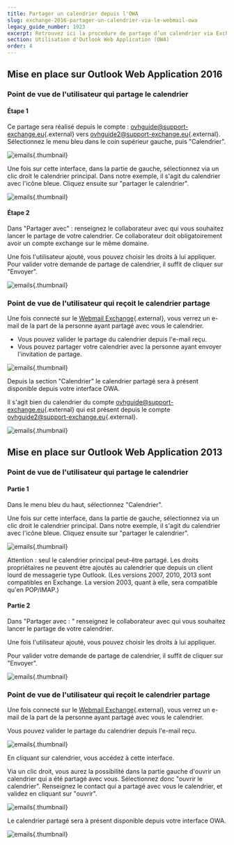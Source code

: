 ```yaml
---
title: Partager un calendrier depuis l'OWA
slug: exchange-2016-partager-un-calendrier-via-le-webmail-owa
legacy_guide_number: 1923
excerpt: Retrouvez ici la procedure de partage d’un calendrier via Exchange 2016
section: Utilisation d'Outlook Web Application (OWA)
order: 4
---
```


## Mise en place sur Outlook Web Application 2016

### Point de vue de l'utilisateur qui partage le calendrier

#### Étape 1
Ce partage sera réalisé depuis le compte : [ovhguide@support-exchange.eu](mailto:ovhguide@support-exchange.eu){.external} vers [ovhguide2@support-exchange.eu](mailto:ovhguide2@support-exchange.eu){.external}. Sélectionnez le menu bleu dans le coin supérieur gauche, puis "Calendrier".

![emails](images/2950.png){.thumbnail}

Une fois sur cette interface, dans la partie de gauche, sélectionnez via un clic droit le calendrier principal. Dans notre exemple, il s'agit du calendrier avec l'icône bleue. Cliquez ensuite sur "partager le calendrier".

![emails](images/2951.png){.thumbnail}

#### Étape 2
Dans "Partager avec" :  renseignez le collaborateur avec qui vous souhaitez lancer le partage de votre calendrier. Ce collaborateur doit obligatoirement avoir un compte exchange sur le même domaine.

Une fois l'utilisateur ajouté, vous pouvez choisir les droits à lui appliquer. Pour valider votre demande de partage de calendrier, il suffit de cliquer sur "Envoyer".

![emails](images/2966.png){.thumbnail}

### Point de vue de l'utilisateur qui reçoit le calendrier partage

Une fois connecté sur le [Webmail Exchange](https://ex.mail.ovh.net/owa){.external}, vous verrez un e-mail de la part de la personne ayant partagé avec vous le calendrier.

- Vous pouvez valider le partage du calendrier depuis l'e-mail reçu.
- Vous pouvez partager votre calendrier avec la personne ayant envoyer l'invitation de partage.

![emails](images/2973.png){.thumbnail}

Depuis la section "Calendrier" le calendrier partagé sera à présent disponible depuis votre interface OWA.

Il s'agit bien du calendrier du compte [ovhguide@support-exchange.eu](mailto:ovhguide@support-exchange.eu){.external} qui est présent depuis le compte [ovhguide2@support-exchange.eu](mailto:ovhguide2@support-exchange.eu){.external}.

![emails](images/2974.png){.thumbnail}

## Mise en place sur Outlook Web Application 2013

### Point de vue de l'utilisateur qui partage le calendrier

#### Partie 1
Dans le menu bleu du haut, sélectionnez "Calendrier".

Une fois sur cette interface, dans la partie de gauche, sélectionnez via un clic droit le calendrier principal. Dans notre exemple, il s'agit du calendrier avec l'icône bleue. Cliquez ensuite sur "partager le calendrier".

![emails](images/1018.png){.thumbnail}

Attention : seul le calendrier principal peut-être partagé. Les droits propriétaires ne peuvent être ajoutés au calendrier que depuis un client lourd de messagerie type Outlook. (Les versions 2007, 2010, 2013 sont compatibles en Exchange. La version 2003, quant à elle, sera compatible qu'en POP/IMAP.)

#### Partie 2
Dans "Partager avec : " renseignez le collaborateur avec qui vous souhaitez lancer le partage de votre calendrier.

Une fois l'utilisateur ajouté, vous pouvez choisir les droits à lui appliquer.

Pour valider votre demande de partage de calendrier, il suffit de cliquer sur "Envoyer".

![emails](images/1019.png){.thumbnail}

### Point de vue de l'utilisateur qui reçoit le calendrier partage

Une fois connecté sur le [Webmail Exchange](https://ex.mail.ovh.net/owa){.external}, vous verrez un e-mail de la part de la personne ayant partagé avec vous le calendrier.

Vous pouvez valider le partage du calendrier depuis l'e-mail reçu.

![emails](images/1020.png){.thumbnail}

En cliquant sur calendrier, vous accédez à cette interface.

Via un clic droit, vous aurez la possibilité dans la partie gauche d'ouvrir un calendrier qui a été partagé avec vous. Sélectionnez donc "ouvrir le calendrier". Renseignez le contact qui a partagé avec vous le calendrier, et validez en cliquant sur "ouvrir".

![emails](images/1021.png){.thumbnail}

Le calendrier partagé sera à présent disponible depuis votre interface OWA.

![emails](images/1022.png){.thumbnail}